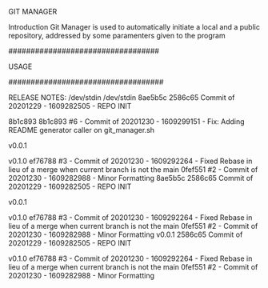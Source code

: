GIT MANAGER

Introduction
Git Manager is used to automatically initiate a local and a public repository, addressed by some paramenters given to the program

##################################

USAGE


###################################

RELEASE NOTES:
/dev/stdin
/dev/stdin
8ae5b5c 
2586c65 Commit of 20201229 - 1609282505 -  REPO INIT 

8b1c893 
8b1c893 #6 - Commit of 20201230 - 1609299151 - Fix: Adding README generator caller on git_manager.sh 

v0.0.1  

v0.1.0 
ef76788 #3 - Commit of 20201230 - 1609292264 - Fixed Rebase in lieu of a merge when current branch is not the main
0fef551 #2 - Commit of 20201230 - 1609282988 - Minor Formatting
8ae5b5c 
2586c65 Commit of 20201229 - 1609282505 -  REPO INIT 

v0.0.1  

v0.1.0 
ef76788 #3 - Commit of 20201230 - 1609292264 - Fixed Rebase in lieu of a merge when current branch is not the main
0fef551 #2 - Commit of 20201230 - 1609282988 - Minor Formatting
v0.0.1 
2586c65 Commit of 20201229 - 1609282505 -  REPO INIT 

v0.1.0 
ef76788 #3 - Commit of 20201230 - 1609292264 - Fixed Rebase in lieu of a merge when current branch is not the main
0fef551 #2 - Commit of 20201230 - 1609282988 - Minor Formatting

